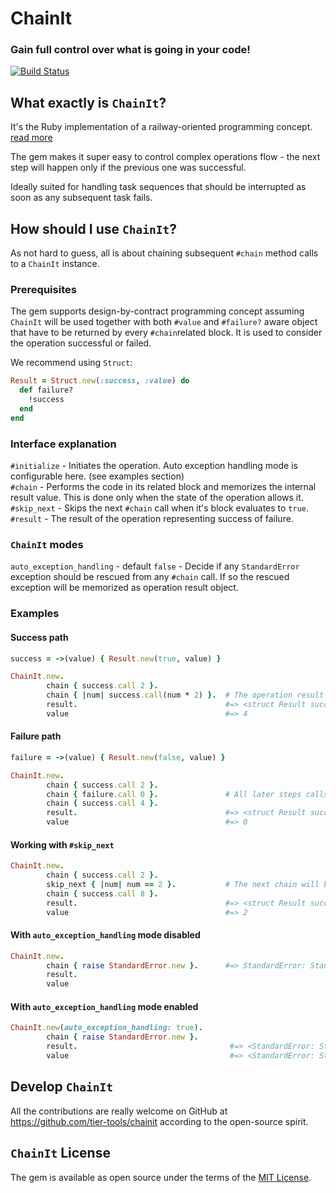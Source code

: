 # ChainIt
### Gain full control over what is going in your code!
[![Build Status](https://travis-ci.com/tier-tools/chainit.svg?branch=master)](https://travis-ci.com/tier-tools/chainit)

## What exactly is `ChainIt`?
It's the  Ruby implementation of a railway-oriented programming concept. <a href="https://fsharpforfunandprofit.com/rop">read more</a>

The gem makes it super easy to control complex operations flow - the next step will happen only if the previous one was successful.

Ideally suited for handling task sequences that should be  interrupted as soon as any subsequent task fails.

## How should I use `ChainIt`?
As not hard to guess, all is about chaining subsequent `#chain` method calls to a `ChainIt` instance.

### Prerequisites
The gem supports design-by-contract programming concept assuming `ChainIt` will be used together with both `#value` and `#failure?` aware object that have to be returned by every `#chain`related block. It is used to consider the operation successful or failed.

We recommend using `Struct`:

```ruby
Result = Struct.new(:success, :value) do
  def failure?
    !success
  end
end

```
### Interface explanation
`#initialize` - Initiates the operation. Auto exception handling mode is configurable here. (see examples section)</br>
`#chain` - Performs the code in its related block and memorizes the internal result value. This is done only when the state of the operation allows it.</br>
`#skip_next` - Skips the next `#chain` call when it's block evaluates to `true`.</br>
`#result` - The result of the operation representing success of failure. </br>

### `ChainIt` modes
`auto_exception_handling` - default `false` - Decide if any `StandardError` exception should be rescued from any `#chain` call. If so the rescued exception will be memorized as operation result object.

### Examples </br>
#### Success path
```ruby
success = ->(value) { Result.new(true, value) }

ChainIt.new.
        chain { success.call 2 }.               
        chain { |num| success.call(num * 2) }.  # The operation result is passed as block argument if used.
        result.                                 #=> <struct Result success=true, value=4>
        value                                   #=> 4

```

#### Failure path
```ruby
failure = ->(value) { Result.new(false, value) }

ChainIt.new.
        chain { success.call 2 }.
        chain { failure.call 0 }.               # All later steps calls will be skipped.
        chain { success.call 4 }.
        result.                                 #=> <struct Result success=false, value=0>
        value                                   #=> 0
```
#### Working with `#skip_next`
```ruby
ChainIt.new.
        chain { success.call 2 }.               
        skip_next { |num| num == 2 }.           # The next chain will be skipped as the block evaluates to true.
        chain { success.call 8 }.              
        result.                                 #=> <struct Result success=true, value=2>
        value                                   #=> 2
```

#### With `auto_exception_handling` mode disabled
```ruby
ChainIt.new.
        chain { raise StandardError.new }.      #=> StandardError: StandardError                             
        result.                                 
        value
```

#### With `auto_exception_handling` mode enabled
```ruby
ChainIt.new(auto_exception_handling: true).
        chain { raise StandardError.new }.
        result.                                  #=> <StandardError: StandardError>
        value                                    #=> <StandardError: StandardError>
```

## Develop `ChainIt`
All the contributions are really welcome on GitHub at https://github.com/tier-tools/chainit according to the open-source spirit.

## `ChainIt` License
The gem is available as open source under the terms of the [MIT License](http://opensource.org/licenses/MIT).
